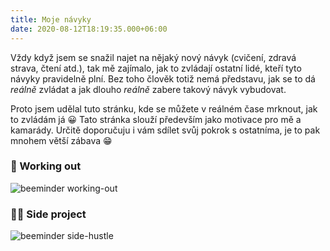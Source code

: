 ```yaml
---
title: Moje návyky
date: 2020-08-12T18:19:35.000+06:00
---
```


Vždy když jsem se snažil najet na nějaký nový návyk (cvičení, zdravá strava, čtení atd.), tak mě zajímalo, jak to zvládají ostatní lidé, kteří tyto návyky pravidelně plní. Bez toho člověk totiž nemá představu, jak se to dá _reálně_ zvládat a jak dlouho _reálně_ zabere takový návyk vybudovat.

Proto jsem udělal tuto stránku, kde se můžete v reálném čase mrknout, jak to zvládám já 😀 Tato stránka slouží především jako motivace pro mě a kamarády. Určitě doporučuju i vám sdílet svůj pokrok s ostatníma, je to pak mnohem větší zábava 😁

### 💪 Working out

![beeminder working-out](https://www.beeminder.com/morcinus/working-out.png)

### 🐱‍👤 Side project

![beeminder side-hustle](https://www.beeminder.com/morcinus/side-hustle.png)
